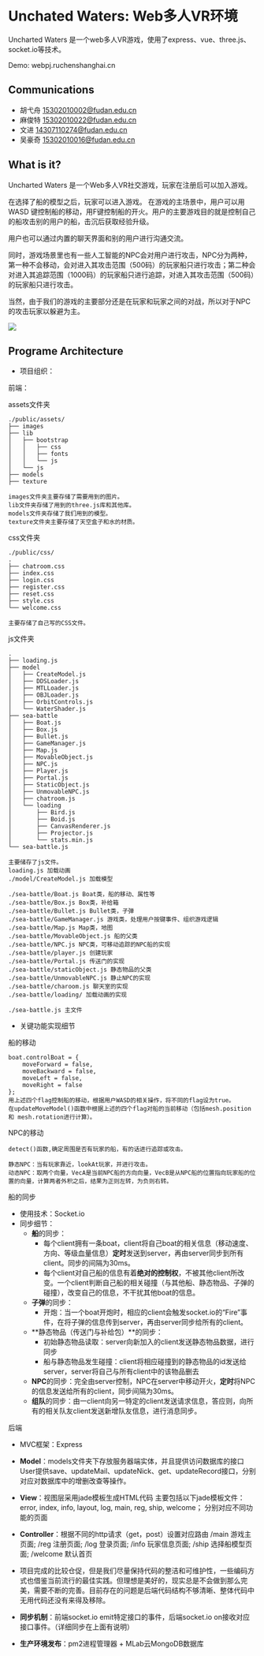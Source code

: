 # Unchated Waters: Web多人VR环境

Uncharted Waters 是一个web多人VR游戏，使用了express、vue、three.js、socket.io等技术。

Demo: <a>webpj.ruchenshanghai.cn</a>

## Communications

- 胡弋舟 15302010002@fudan.edu.cn
- 麻俊特 15302010022@fudan.edu.cn
- 文进 14307110274@fudan.edu.cn
- 吴豪奇 15302010016@fudan.edu.cn



## What is it?

Uncharted Waters 是一个Web多人VR社交游戏，玩家在注册后可以加入游戏。

在选择了船的模型之后，玩家可以进入游戏。
在游戏的主场景中，用户可以用 WASD 键控制船的移动，用F键控制船的开火。用户的主要游戏目的就是控制自己的船攻击别的用户的船，击沉后获取经验升级。

用户也可以通过内置的聊天界面和别的用户进行沟通交流。

同时，游戏场景里也有一些人工智能的NPC会对用户进行攻击，NPC分为两种，第一种不会移动，会对进入其攻击范围（500码）的玩家船只进行攻击；第二种会对进入其追踪范围（1000码）的玩家船只进行追踪，对进入其攻击范围（500码）的玩家船只进行攻击。

当然，由于我们的游戏的主要部分还是在玩家和玩家之间的对战，所以对于NPC的攻击玩家以躲避为主。

<img src="https://github.com/xianyinuma/totalProject/blob/master/photo/demo1.jpeg">

## Programe Architecture

- 项目组织：

前端：


 assets文件夹
  
      
    ./public/assets/
    ├── images
    ├── lib
    │   ├── bootstrap
    │   │   ├── css
    │   │   ├── fonts
    │   │   └── js
    │   └── js
    ├── models
    ├── texture
    
    images文件夹主要存储了需要用到的图片。
    lib文件夹存储了用到的three.js库和其他库。
    models文件夹存储了我们用到的模型。
    texture文件夹主要存储了天空盒子和水的材质。


css文件夹

    ./public/css/
    .
    ├── chatroom.css
    ├── index.css
    ├── login.css
    ├── register.css
    ├── reset.css
    ├── style.css
    └── welcome.css
    
    主要存储了自己写的CSS文件。
    
    
js文件夹

    .
    ├── loading.js
    ├── model
    │   ├── CreateModel.js
    │   ├── DDSLoader.js
    │   ├── MTLLoader.js
    │   ├── OBJLoader.js
    │   ├── OrbitControls.js
    │   └── WaterShader.js
    ├── sea-battle
    │   ├── Boat.js
    │   ├── Box.js
    │   ├── Bullet.js
    │   ├── GameManager.js
    │   ├── Map.js
    │   ├── MovableObject.js
    │   ├── NPC.js
    │   ├── Player.js
    │   ├── Portal.js
    │   ├── StaticObject.js
    │   ├── UnmovableNPC.js
    │   ├── chatroom.js
    │   └── loading
    │       ├── Bird.js
    │       ├── Boid.js
    │       ├── CanvasRenderer.js
    │       ├── Projector.js
    │       └── stats.min.js
    └── sea-battle.js
    
    主要储存了js文件。
    loading.js 加载动画
    ./model/CreateModel.js 加载模型
    
    ./sea-battle/Boat.js Boat类，船的移动、属性等
    ./sea-battle/Box.js Box类，补给箱
    ./sea-battle/Bullet.js Bullet类，子弹
    ./sea-battle/GameManager.js 游戏类，处理用户按键事件、组织游戏逻辑
    ./sea-battle/Map.js Map类，地图
    ./sea-battle/MovableObject.js 船的父类
    ./sea-battle/NPC.js NPC类，可移动追踪的NPC船的实现
    ./sea-battle/player.js 创建玩家
    ./sea-battle/Portal.js 传送门的实现
    ./sea-battle/staticObject.js 静态物品的父类
    ./sea-battle/UnmovableNPC.js 静止NPC的实现
    ./sea-battle/charoom.js 聊天室的实现
    ./sea-battle/loading/ 加载动画的实现
    
    ./sea-battle.js 主文件
    

- 关键功能实现细节

船的移动

    boat.controlBoat = {
        moveForward = false,
        moveBackward = false,
        moveLeft = false,
        moveRight = false
    };
    用上述四个flag控制船的移动，根据用户WASD的相关操作，将不同的flag设为true。
    在updateMoveModel()函数中根据上述的四个flag对船的当前移动（包括mesh.position 和 mesh.rotation进行计算）。
    
    
NPC的移动
    
    detect()函数,确定周围是否有玩家的船，有的话进行追踪或攻击。
    
    静态NPC：当有玩家靠近，lookAt玩家，并进行攻击。
    动态NPC：取两个向量，VecA是当前NPC船的方向向量，VecB是从NPC船的位置指向玩家船的位置的向量，计算两者外积之后，结果为正则左转，为负则右转。
    
    
船的同步

- 使用技术：Socket.io
- 同步细节：
    - **船**的同步：
        - 每个client拥有一条boat，client将自己boat的相关信息（移动速度、方向、等级血量信息）**定时**发送到server，再由server同步到所有client。同步的间隔为30ms。
        - 每个client对自己船的信息有着**绝对的控制权**，不被其他client所改变。一个client判断自己船的相关碰撞（与其他船、静态物品、子弹的碰撞），改变自己的信息，不干扰其他boat的信息。
    - **子弹**的同步：
        - 开炮：当一个boat开炮时，相应的client会触发socket.io的“Fire”事件，在将子弹的信息传到server，再由server同步给所有的client。
    - **静态物品（传送门与补给包）**的同步：
        - 初始静态物品读取：server向新加入的client发送静态物品数据，进行同步
        - 船与静态物品发生碰撞：client将相应碰撞到的静态物品的id发送给server，server将自己与所有client中的该物品删去
    - **NPC**的同步：完全由server控制，NPC在server中移动开火，**定时**将NPC的信息发送给所有的client，同步间隔为30ms。
    - **组队**的同步：由一client向另一特定的client发送请求信息，答应则，向所有的相关队友client发送新增队友信息，进行消息同步。

后端
    
- MVC框架：Express
    
- **Model**：models文件夹下存放服务器端实体，并且提供访问数据库的接口User提供save、updateMail、updateNick、get、updateRecord接口，分别对应对数据库中的增删改查等操作。
    
- **View**：视图层采用jade模板生成HTML代码
    主要包括以下jade模板文件：error, index, info, layout, log, main, reg, ship, welcome；
    分别对应不同功能的页面
    
- **Controller**：根据不同的http请求（get，post）设置对应路由
    /main 游戏主页面; /reg 注册页面; /log 登录页面; /info 玩家信息页面;
     /ship 选择船模型页面; /welcome 默认首页

- 项目完成的比较仓促，但是我们尽量保持代码的整洁和可维护性，一些编码方式也借鉴当前流行的最佳实践。但理想是美好的，现实总是不会做到那么完美，需要不断的完善。目前存在的问题是后端代码结构不够清晰、整体代码中无用代码还没有来得及移除。

- **同步机制**：前端socket.io emit特定接口的事件，后端socket.io on接收对应接口事件。（详细同步在上面有说明）

- **生产环境发布**：pm2进程管理器 + MLab云MongoDB数据库